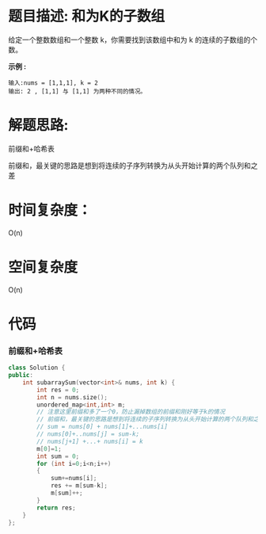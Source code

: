 # 题目描述:  和为K的子数组

给定一个整数数组和一个整数 k，你需要找到该数组中和为 k 的连续的子数组的个数。

**示例 :**
```
输入:nums = [1,1,1], k = 2
输出: 2 , [1,1] 与 [1,1] 为两种不同的情况。
```

# 解题思路:
前缀和+哈希表

前缀和，最关键的思路是想到将连续的子序列转换为从头开始计算的两个队列和之差


# 时间复杂度：
 O(n)
# 空间复杂度
  O(n)
# 代码

### 前缀和+哈希表
```c++
class Solution {
public:
    int subarraySum(vector<int>& nums, int k) {
        int res = 0;
        int n = nums.size();
        unordered_map<int,int> m;
        // 注意这里前缀和多了一个0，防止漏掉数组的前缀和刚好等于k的情况
        // 前缀和，最关键的思路是想到将连续的子序列转换为从头开始计算的两个队列和之差
        // sum = nums[0] + nums[1]+...nums[i]
        // nums[0]+..nums[j] = sum-k;
        // nums[j+1] +...+ nums[i] = k
        m[0]=1;
        int sum = 0;
        for (int i=0;i<n;i++)
        {
            sum+=nums[i];
            res += m[sum-k];
            m[sum]++;
        }
        return res;
    }
};
```
